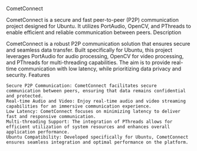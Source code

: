 CometConnect

CometConnect is a secure and fast peer-to-peer (P2P) communication project designed for Ubuntu. It utilizes PortAudio, OpenCV, and PThreads to enable efficient and reliable communication between peers.
Description

CometConnect is a robust P2P communication solution that ensures secure and seamless data transfer. Built specifically for Ubuntu, this project leverages PortAudio for audio processing, OpenCV for video processing, and PThreads for multi-threading capabilities. The aim is to provide real-time communication with low latency, while prioritizing data privacy and security.
Features

    Secure P2P Communication: CometConnect facilitates secure communication between peers, ensuring that data remains confidential and protected.
    Real-time Audio and Video: Enjoy real-time audio and video streaming capabilities for an immersive communication experience.
    Low Latency: CometConnect focuses on minimizing latency to deliver fast and responsive communication.
    Multi-threading Support: The integration of PThreads allows for efficient utilization of system resources and enhances overall application performance.
    Ubuntu Compatibility: Developed specifically for Ubuntu, CometConnect ensures seamless integration and optimal performance on the platform.
